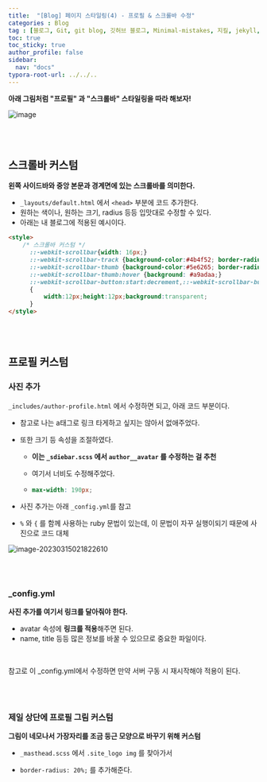 ```yaml
---
title:  "[Blog] 페이지 스타일링(4) - 프로필 & 스크롤바 수정"
categories : Blog
tag : [블로그, Git, git blog, 깃허브 블로그, Minimal-mistakes, 지킬, jekyll, head, author-profile, _config, _masthead]
toc: true
toc_sticky: true
author_profile: false
sidebar:
  nav: "docs"
typora-root-url: ../../..
---
```




**아래 그림처럼 "프로필" 과 "스크롤바" 스타일링을 따라 해보자!**

![image](https://github.com/BH946/bh946.github.io/assets/80165014/1c3cdd5f-7f30-457b-bdbb-3ac2952e3c41) 

<br>

<br>

## 스크롤바 커스텀

**왼쪽 사이드바와 중앙 본문과 경계면에 있는 스크롤바를 의미한다.**

* `_layouts/default.html` 에서 `<head>` 부분에 코드 추가한다.
* 원하는 색이나, 원하는 크기, radius 등등 입맛대로 수정할 수 있다.
* 아래는 내 블로그에 적용된 예시이다.

```html
<style> 
    /* 스크롤바 커스텀 */
      ::-webkit-scrollbar{width: 16px;}
      ::-webkit-scrollbar-track {background-color:#4b4f52; border-radius: 16px;}
      ::-webkit-scrollbar-thumb {background-color:#5e6265; border-radius: 16px;}
      ::-webkit-scrollbar-thumb:hover {background: #a9adaa;}
      ::-webkit-scrollbar-button:start:decrement,::-webkit-scrollbar-button:end:increment 
      {
          width:12px;height:12px;background:transparent;
      } 
</style>
```

<br>

<br>

## 프로필 커스텀

### 사진 추가

`_includes/author-profile.html` 에서 수정하면 되고, 아래 코드 부분이다.

* 참고로 나는 a태그로 링크 타게하고 싶지는 않아서 없애주었다.

* 또한 크기 등 속성을 조절하였다.

  * **이는 `_sdiebar.scss` 에서 `author__avatar` 를 수정하는 걸 추천**

  * 여기서 너비도 수정해주었다.

  * ```scss
    max-width: 190px;
    ```

* 사진 추가는 아래 `_config.yml`를 참고

* `%` 와 `{` 를 함께 사용하는 ruby 문법이 있는데, 이 문법이 자꾸 실행이되기 때문에 사진으로 코드 대체

![image-20230315021822610](https://github.com/BH946/bh946.github.io/assets/80165014/8b02829a-fbd2-410c-82aa-83e9c30b86da) 

<br><br>

### _config.yml

**사진 추가를 여기서 링크를 달아줘야 한다.**

* avatar 속성에 **링크를 적용**해주면 된다.
* name, title 등등 많은 정보를 바꿀 수 있으므로 중요한 파일이다.

<br>

참고로 이 _config.yml에서 수정하면 만약 서버 구동 시 재시작해야 적용이 된다.

<br><br>

### 제일 상단에 프로필 그림 커스텀

**그림이 네모나서 가장자리를 조금 둥근 모양으로 바꾸기 위해 커스텀**

* `_masthead.scss` 에서 `.site_logo img` 를 찾아가서 

* `border-radius: 20%;` 를 추가해준다.
